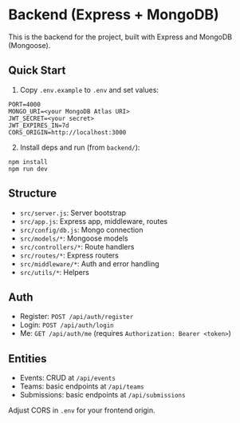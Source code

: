 # Backend (Express + MongoDB)

This is the backend for the project, built with Express and MongoDB (Mongoose).

## Quick Start

1. Copy `.env.example` to `.env` and set values:

```
PORT=4000
MONGO_URI=<your MongoDB Atlas URI>
JWT_SECRET=<your secret>
JWT_EXPIRES_IN=7d
CORS_ORIGIN=http://localhost:3000
```

2. Install deps and run (from `backend/`):

```
npm install
npm run dev
```

## Structure

- `src/server.js`: Server bootstrap
- `src/app.js`: Express app, middleware, routes
- `src/config/db.js`: Mongo connection
- `src/models/*`: Mongoose models
- `src/controllers/*`: Route handlers
- `src/routes/*`: Express routers
- `src/middleware/*`: Auth and error handling
- `src/utils/*`: Helpers

## Auth
- Register: `POST /api/auth/register`
- Login: `POST /api/auth/login`
- Me: `GET /api/auth/me` (requires `Authorization: Bearer <token>`)

## Entities
- Events: CRUD at `/api/events`
- Teams: basic endpoints at `/api/teams`
- Submissions: basic endpoints at `/api/submissions`

Adjust CORS in `.env` for your frontend origin.
